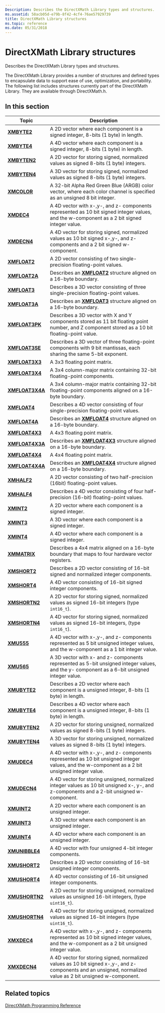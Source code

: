 ```yaml
---
Description: Describes the DirectXMath Library types and structures.
ms.assetid: 58acb05d-e79b-8f42-4cf4-76ae57929739
title: DirectXMath Library structures
ms.topic: reference
ms.date: 05/31/2018
---
```


# DirectXMath Library structures

Describes the DirectXMath Library types and structures.

The DirectXMath Library provides a number of structures and defined types to encapsulate data to support ease of use, optimization, and portability. The following list includes structures currently part of the DirectXMath Library. They are available through DirectXMath.h.

## In this section

| Topic | Description |
|-|-|
| [**XMBYTE2**](/windows/desktop/api/DirectXPackedVector/ns-directxpackedvector-xmbyte2) | A 2D vector where each component is a signed integer, 8-bits (1 byte) in length. |
| [**XMBYTE4**](https://msdn.microsoft.com/library/Ee419276(v=VS.85).aspx) | A 4D vector where each component is a signed integer, 8-bits (1 byte) in length.  |
| [**XMBYTEN2**](/windows/desktop/api/DirectXPackedVector/ns-directxpackedvector-xmbyten2) | A 2D vector for storing signed, normalized values as signed 8-bits (1 byte) integers. |
| [**XMBYTEN4**](https://msdn.microsoft.com/library/Ee419284(v=VS.85).aspx) | A 3D vector for storing signed, normalized values as signed 8-bits (1 byte) integers.  |
| [**XMCOLOR**](/windows/desktop/api/DirectXPackedVector/ns-directxpackedvector-xmcolor) | A 32-bit Alpha Red Green Blue (ARGB) color vector, where each color channel is specified as an unsigned 8 bit integer. |
| [**XMDEC4**](https://msdn.microsoft.com/library/Ee419431(v=VS.85).aspx) | A 4D vector with x-,y-, and z- components represented as 10 bit signed integer values, and the w-component as a 2 bit signed integer value.  |
| [**XMDECN4**](https://msdn.microsoft.com/library/Ee419440(v=VS.85).aspx) | A 4D vector for storing signed, normalized values as 10 bit signed x-,y-, and z- components and a 2 bit signed w-component.  |
| [**XMFLOAT2**](https://msdn.microsoft.com/library/Ee419468(v=VS.85).aspx) | A 2D vector consisting of two single-precision floating-point values. |
| [**XMFLOAT2A**](https://msdn.microsoft.com/library/Ee419469(v=VS.85).aspx) | Describes an [**XMFLOAT2**](https://msdn.microsoft.com/library/Ee419468(v=VS.85).aspx) structure aligned on a 16-byte boundary. |
| [**XMFLOAT3**](https://msdn.microsoft.com/library/Ee419475(v=VS.85).aspx) | Describes a 3D vector consisting of three single-precision floating-point values. |
| [**XMFLOAT3A**](https://msdn.microsoft.com/library/Ee419476(v=VS.85).aspx) | Describes an [**XMFLOAT3**](https://msdn.microsoft.com/library/Ee419475(v=VS.85).aspx) structure aligned on a 16-byte boundary. |
| [**XMFLOAT3PK**](https://msdn.microsoft.com/library/Ee419478(v=VS.85).aspx) | Describes a 3D vector with X and Y components stored as 11 bit floating point number, and Z component stored as a 10 bit floating-point value.  |
| [**XMFLOAT3SE**](https://msdn.microsoft.com/library/Ee419489(v=VS.85).aspx) | Describes a 3D vector of three floating-point components with 9 bit mantissas, each sharing the same 5-bit exponent.  |
| [**XMFLOAT3X3**](/windows/win32/api/directxmath/ns-directxmath-xmfloat3x3) | A 3x3 floating point matrix. |
| [**XMFLOAT3X4**](/windows/win32/api/directxmath/ns-directxmath-xmfloat3x4) | A 3x4 column-major matrix containing 32-bit floating-point components. |
| [**XMFLOAT3X4A**](/windows/win32/api/directxmath/ns-directxmath-xmfloat3x4a) | A 3x4 column-major matrix containing 32-bit floating-point components aligned on a 16-byte boundary. |
| [**XMFLOAT4**](https://msdn.microsoft.com/library/Ee419608(v=VS.85).aspx) | Describes a 4D vector consisting of four single-precision floating-point values.  |
| [**XMFLOAT4A**](https://msdn.microsoft.com/library/Ee419609(v=VS.85).aspx) | Describes an [**XMFLOAT4**](https://msdn.microsoft.com/library/Ee419608(v=VS.85).aspx) structure aligned on a 16-byte boundary. |
| [**XMFLOAT4X3**](https://msdn.microsoft.com/library/Ee419611(v=VS.85).aspx) | A 4x3 floating point matrix. |
| [**XMFLOAT4X3A**](https://msdn.microsoft.com/library/Ee419612(v=VS.85).aspx) | Describes an [**XMFLOAT4X3**](https://msdn.microsoft.com/library/Ee419611(v=VS.85).aspx) structure aligned on a 16-byte boundary. |
| [**XMFLOAT4X4**](https://msdn.microsoft.com/library/Ee419621(v=VS.85).aspx) | A 4x4 floating point matrix. |
| [**XMFLOAT4X4A**](https://msdn.microsoft.com/library/Ee419623(v=VS.85).aspx) | Describes an [**XMFLOAT4X4**](https://msdn.microsoft.com/library/Ee419621(v=VS.85).aspx) structure aligned on a 16-byte boundary. |
| [**XMHALF2**](/windows/desktop/api/DirectXPackedVector/ns-directxpackedvector-xmhalf2) | A 2D vector consisting of two half-precision (16bit) floating-point values.  |
| [**XMHALF4**](/windows/desktop/api/DirectXPackedVector/ns-directxpackedvector-xmhalf4) | Describes a 4D vector consisting of four half-precision (16-bit) floating-point values.  |
| [**XMINT2**](https://msdn.microsoft.com/library/Hh404654(v=VS.85).aspx) | A 2D vector where each component is a signed integer. |
| [**XMINT3**](https://msdn.microsoft.com/library/Hh404659(v=VS.85).aspx) | A 3D vector where each component is a signed integer. |
| [**XMINT4**](https://msdn.microsoft.com/library/Hh404664(v=VS.85).aspx) | A 4D vector where each component is a signed integer. |
| [**XMMATRIX**](https://msdn.microsoft.com/library/Ee419959(v=VS.85).aspx) | Describes a 4x4 matrix aligned on a 16-byte boundary that maps to four hardware vector registers. |
| [**XMSHORT2**](/windows/desktop/api/DirectXPackedVector/ns-directxpackedvector-xmshort2) | Describes a 2D vector consisting of 16-bit signed and normalized integer components.  |
| [**XMSHORT4**](/windows/desktop/api/DirectXPackedVector/ns-directxpackedvector-xmshort4) | A 4D vector consisting of 16-bit signed integer components.  |
| [**XMSHORTN2**](/windows/desktop/api/DirectXPackedVector/ns-directxpackedvector-xmshortn2) | A 2D vector for storing signed, normalized values as signed 16-bit integers (type `int16_t`).  |
| [**XMSHORTN4**](/windows/desktop/api/DirectXPackedVector/ns-directxpackedvector-xmshortn4) | A 4D vector for storing signed, normalized values as signed 16-bit integers, (type `int16_t`).  |
| [**XMU555**](https://msdn.microsoft.com/library/Ee420402(v=VS.85).aspx) | A 4D vector with x-,y-, and z- components represented as 5 bit unsigned integer values, and the w-component as a 1 bit integer value.  |
| [**XMU565**](https://msdn.microsoft.com/library/Ee420413(v=VS.85).aspx) | A 3D vector with x- and z- components represented as 5-bit unsigned integer values, and the y- component as a 6-bit unsigned integer value. |
| [**XMUBYTE2**](/windows/desktop/api/DirectXPackedVector/ns-directxpackedvector-xmubyte2) | Describes a 2D vector where each component is a unsigned integer, 8-bits (1 byte) in length. |
| [**XMUBYTE4**](https://msdn.microsoft.com/library/Ee420424(v=VS.85).aspx) | Describes a 4D vector where each component is a unsigned integer, 8-bits (1 byte) in length.  |
| [**XMUBYTEN2**](/windows/desktop/api/DirectXPackedVector/ns-directxpackedvector-xmubyten2) | A 2D vector for storing unsigned, normalized values as signed 8-bits (1 byte) integers. |
| [**XMUBYTEN4**](https://msdn.microsoft.com/library/Ee420492(v=VS.85).aspx) | A 3D vector for storing unsigned, normalized values as signed 8-bits (1 byte) integers.  |
| [**XMUDEC4**](https://msdn.microsoft.com/library/Ee420508(v=VS.85).aspx) | A 4D vector with x-,y-, and z- components represented as 10 bit unsigned integer values, and the w-component as a 2 bit unsigned integer value.  |
| [**XMUDECN4**](https://msdn.microsoft.com/library/Ee420527(v=VS.85).aspx) | A 4D vector for storing unsigned, normalized integer values as 10 bit unsigned x-, y-, and z-components and a 2-bit unsigned w-component.  |
| [**XMUINT2**](https://msdn.microsoft.com/library/Hh404745(v=VS.85).aspx) | A 2D vector where each component is an unsigned integer. |
| [**XMUINT3**](https://msdn.microsoft.com/library/Hh404750(v=VS.85).aspx) | A 3D vector where each component is an unsigned integer. |
| [**XMUINT4**](https://msdn.microsoft.com/library/Hh404755(v=VS.85).aspx) | A 4D vector where each component is an unsigned integer. |
| [**XMUNIBBLE4**](https://msdn.microsoft.com/library/Ee420614(v=VS.85).aspx) | A 4D vector with four unsigned 4-bit integer components.  |
| [**XMUSHORT2**](/windows/desktop/api/DirectXPackedVector/ns-directxpackedvector-xmushort2) | Describes a 2D vector consisting of 16-bit unsigned integer components.  |
| [**XMUSHORT4**](/windows/desktop/api/DirectXPackedVector/ns-directxpackedvector-xmushort4) | A 4D vector consisting of 16-bit unsigned integer components.  |
| [**XMUSHORTN2**](/windows/desktop/api/DirectXPackedVector/ns-directxpackedvector-xmushortn2) | A 2D vector for storing unsigned, normalized values as unsigned 16-bit integers, (type `uint16_t`).  |
| [**XMUSHORTN4**](/windows/desktop/api/DirectXPackedVector/ns-directxpackedvector-xmushortn4) | A 4D vector for storing unsigned, normalized values as signed 16-bit integers (type `uint16_t`).  |
| [**XMXDEC4**](https://msdn.microsoft.com/library/Ee421399(v=VS.85).aspx) | A 4D vector with x-,y-, and z- components represented as 10 bit signed integer values, and the w-component as a 2 bit unsigned integer value.  |
| [**XMXDECN4**](https://msdn.microsoft.com/library/Ee421408(v=VS.85).aspx) | A 4D vector for storing signed, normalized values as 10 bit signed x-,y-, and z- components and an unsigned, normalized value as 2 bit unsigned w-component.  |

## Related topics

<dl> <dt>

[DirectXMath Programming Reference](ovw-xnamath-reference.md)
</dt> </dl>